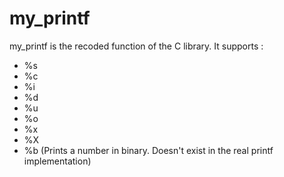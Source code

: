# my_printf
my_printf is the recoded function of the C library. 
It supports : 
- %s
- %c
- %i
- %d
- %u
- %o
- %x
- %X
- %b (Prints a number in binary. Doesn't exist in the real printf implementation)
